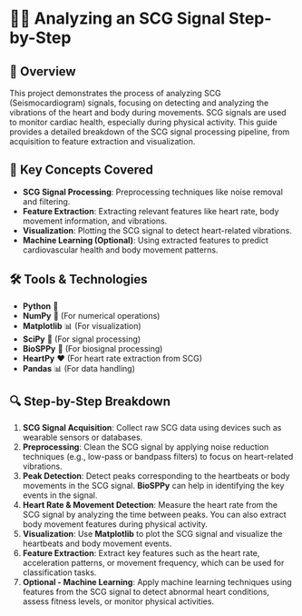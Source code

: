 # 🚶‍♂️ Analyzing an SCG Signal Step-by-Step

## 🚀 Overview
This project demonstrates the process of analyzing SCG (Seismocardiogram) signals, focusing on detecting and analyzing the vibrations of the heart and body during movements. SCG signals are used to monitor cardiac health, especially during physical activity. This guide provides a detailed breakdown of the SCG signal processing pipeline, from acquisition to feature extraction and visualization.

## 🧠 Key Concepts Covered
- **SCG Signal Processing**: Preprocessing techniques like noise removal and filtering.
- **Feature Extraction**: Extracting relevant features like heart rate, body movement information, and vibrations.
- **Visualization**: Plotting the SCG signal to detect heart-related vibrations.
- **Machine Learning (Optional)**: Using extracted features to predict cardiovascular health and body movement patterns.

## 🛠️ Tools & Technologies
- **Python** 🐍
- **NumPy** 🔢 (For numerical operations)
- **Matplotlib** 📊 (For visualization)
- **SciPy** 🔬 (For signal processing)
- **BioSPPy** 🧬 (For biosignal processing)
- **HeartPy** ❤️ (For heart rate extraction from SCG)
- **Pandas** 📊 (For data handling)

## 🔍 Step-by-Step Breakdown
1. **SCG Signal Acquisition**: Collect raw SCG data using devices such as wearable sensors or databases.
2. **Preprocessing**: Clean the SCG signal by applying noise reduction techniques (e.g., low-pass or bandpass filters) to focus on heart-related vibrations.
3. **Peak Detection**: Detect peaks corresponding to the heartbeats or body movements in the SCG signal. **BioSPPy** can help in identifying the key events in the signal.
4. **Heart Rate & Movement Detection**: Measure the heart rate from the SCG signal by analyzing the time between peaks. You can also extract body movement features during physical activity.
5. **Visualization**: Use **Matplotlib** to plot the SCG signal and visualize the heartbeats and body movement events.
6. **Feature Extraction**: Extract key features such as the heart rate, acceleration patterns, or movement frequency, which can be used for classification tasks.
7. **Optional - Machine Learning**: Apply machine learning techniques using features from the SCG signal to detect abnormal heart conditions, assess fitness levels, or monitor physical activities.

